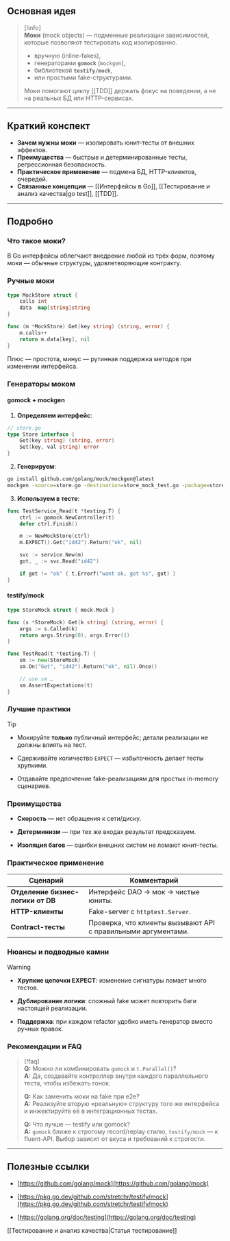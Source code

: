 ## Основная идея

> [!info]  
> **Моки** (mock objects) — подменные реализации зависимостей, которые позволяют тестировать код изолированно.  
>   
> - вручную (inline-fakes),  
> - генераторами **`gomock`** (`mockgen`),  
> - библиотекой **`testify/mock`**,  
> - или простыми fake-структурами.  
>   
> Моки помогают циклу [[TDD]] держать фокус на поведении, а не на реальных БД или HTTP-сервисах.

---
## Краткий конспект

- **Зачем нужны моки** — изолировать юнит-тесты от внешних эффектов.  
- **Преимущества** — быстрые и детерминированные тесты, регрессионная безопасность.  
- **Практическое применение** — подмена БД, HTTP-клиентов, очередей.  
- **Связанные концепции** — [[Интерфейсы в Go]], [[Тестирование и анализ качества|go test]], [[TDD]].  

---

## Подробно

### Что такое моки?

В Go интерфейсы облегчают внедрение любой из трёх форм, поэтому моки — обычные структуры, удовлетворяющие контракту.

### Ручные моки

```go
type MockStore struct {
	calls int
	data  map[string]string
}

func (m *MockStore) Get(key string) (string, error) {
	m.calls++
	return m.data[key], nil
}
````

Плюс — простота, минус — рутинная поддержка методов при изменении интерфейса.

### Генераторы моком

#### gomock + mockgen

1. **Определяем интерфейс**:
    

```go
// store.go
type Store interface {
	Get(key string) (string, error)
	Set(key, val string) error
}
```

2. **Генерируем**:
    

```bash
go install github.com/golang/mock/mockgen@latest
mockgen -source=store.go -destination=store_mock_test.go -package=store_test
```

3. **Используем в тесте**:
    

```go
func TestService_Read(t *testing.T) {
	ctrl := gomock.NewController(t)
	defer ctrl.Finish()

	m := NewMockStore(ctrl)
	m.EXPECT().Get("id42").Return("ok", nil)

	svc := service.New(m)
	got, _ := svc.Read("id42")

	if got != "ok" { t.Errorf("want ok, got %s", got) }
}
```

#### testify/mock

```go
type StoreMock struct { mock.Mock }

func (s *StoreMock) Get(k string) (string, error) {
	args := s.Called(k)
	return args.String(0), args.Error(1)
}

func TestRead(t *testing.T) {
	sm := new(StoreMock)
	sm.On("Get", "id42").Return("ok", nil).Once()

	// use sm …
	sm.AssertExpectations(t)
}
```

### Лучшие практики

> [!tip]
> 
> - Мокируйте **только** публичный интерфейс; детали реализации не должны влиять на тест.
>     
> - Сдерживайте количество `EXPECT` — избыточность делает тесты хрупкими.
>     
> - Отдавайте предпочтение fake-реализациям для простых in-memory сценариев.
>     

### Преимущества

- **Скорость** — нет обращения к сети/диску.
    
- **Детерминизм** — при тех же входах результат предсказуем.
    
- **Изоляция багов** — ошибки внешних систем не ломают юнит-тесты.
    

### Практическое применение

|Сценарий|Комментарий|
|---|---|
|**Отделение бизнес-логики от DB**|Интерфейс DAO → мок → чистые юниты.|
|**HTTP-клиенты**|Fake-server c `httptest.Server`.|
|**Contract-тесты**|Проверка, что клиенты вызывают API с правильными аргументами.|

### Нюансы и подводные камни

> [!warning]
> 
> - **Хрупкие цепочки EXPECT**: изменение сигнатуры ломает много тестов.
>     
> - **Дублирование логики**: сложный fake может повторить баги настоящей реализации.
>     
> - **Поддержка**: при каждом refactor удобно иметь генератор вместо ручных правок.
>     

### Рекомендации и FAQ

> [!faq]  
> **Q:** Можно ли комбинировать `gomock` и `t.Parallel()`?  
> **A:** Да, создавайте контроллер внутри каждого параллельного теста, чтобы избежать гонок.
> 
> **Q:** Как заменить моки на fake при e2e?  
> **A:** Реализуйте вторую «реальную» структуру того же интерфейса и инжектируйте её в интеграционных тестах.
> 
> **Q:** Что лучше — testify или gomock?  
> **A:** `gomock` ближе к строгому record/replay стилю, `testify/mock` — к fluent-API. Выбор зависит от вкуса и требований к строгости.

---

## Полезные ссылки

- [https://github.com/golang/mock](https://github.com/golang/mock)
    
- [https://pkg.go.dev/github.com/stretchr/testify/mock](https://pkg.go.dev/github.com/stretchr/testify/mock)
    
- [https://golang.org/doc/testing](https://golang.org/doc/testing)
    

[[Тестирование и анализ качества|Статья тестирование]]